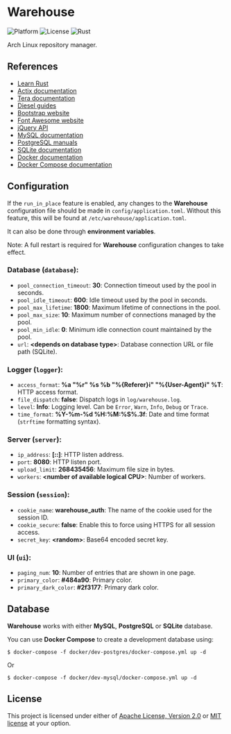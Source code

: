 # Warehouse

![Platform](https://img.shields.io/badge/platform-linux-green.svg?logo=linux&logoColor=white)
![License](https://img.shields.io/badge/license-MIT%2FApache--2.0-blue.svg)
![Rust](https://img.shields.io/badge/rust-1.43+-blueviolet.svg?logo=rust)

Arch Linux repository manager.

## References

* [Learn Rust](https://www.rust-lang.org/learn)
* [Actix documentation](https://actix.rs/docs/)
* [Tera documentation](https://tera.netlify.com/docs/)
* [Diesel guides](https://diesel.rs/guides/)
* [Bootstrap website](https://getbootstrap.com/)
* [Font Awesome website](https://fontawesome.com/)
* [jQuery API](https://api.jquery.com/)
* [MySQL documentation](https://dev.mysql.com/doc/)
* [PostgreSQL manuals](https://www.postgresql.org/docs/manuals/)
* [SQLite documentation](https://www.sqlite.org/docs.html)
* [Docker documentation](https://docs.docker.com/)
* [Docker Compose documentation](https://docs.docker.com/compose/)

## Configuration

If the `run_in_place` feature is enabled, any changes to the **Warehouse** configuration file should be made in `config/application.toml`.
Without this feature, this will be found at `/etc/warehouse/application.toml`.

It can also be done through **environment variables**.

Note: A full restart is required for **Warehouse** configuration changes to take effect.

### Database (`database`):
 * `pool_connection_timeout`: **30**: Connection timeout used by the pool in seconds.
 * `pool_idle_timeout`: **600**: Idle timeout used by the pool in seconds.
 * `pool_max_lifetime`: **1800**: Maximum lifetime of connections in the pool.
 * `pool_max_size`: **10**: Maximum number of connections managed by the pool.
 * `pool_min_idle`: **0**: Minimum idle connection count maintained by the pool.
 * `url`: **\<depends on database type\>**: Database connection URL or file path (SQLite).
 
### Logger (`logger`):
 * `access_format`: **%a "%r" %s %b "%{Referer}i" "%{User-Agent}i" %T**: HTTP access format.
 * `file_dispatch`: **false**: Dispatch logs in `log/warehouse.log`.
 * `level`: **Info**: Logging level. Can be `Error`, `Warn`, `Info`, `Debug` or `Trace`.
 * `time_format`: **%Y-%m-%d %H:%M:%S%.3f**: Date and time format (`strftime` formatting syntax).

### Server (`server`):
 * `ip_address`: **[::]**: HTTP listen address.
 * `port`: **8080**: HTTP listen port.
 * `upload_limit`: **268435456**: Maximum file size in bytes.
 * `workers`: **\<number of available logical CPU\>**: Number of workers.
 
### Session (`session`):
 * `cookie_name`: **warehouse_auth**: The name of the cookie used for the session ID.
 * `cookie_secure`: **false**: Enable this to force using HTTPS for all session access.
 * `secret_key`: **\<random\>**: Base64 encoded secret key.

### UI (`ui`):
 * `paging_num`: **10**: Number of entries that are shown in one page.
 * `primary_color`: **#484a90**: Primary color.
 * `primary_dark_color`: **#2f3177**: Primary dark color.

## Database

**Warehouse** works with either **MySQL**, **PostgreSQL** or **SQLite** database.

You can use **Docker Compose** to create a development database using:

```
$ docker-compose -f docker/dev-postgres/docker-compose.yml up -d
```

Or

```
$ docker-compose -f docker/dev-mysql/docker-compose.yml up -d
```

## License

This project is licensed under either of [Apache License, Version 2.0](LICENSE-APACHE) or [MIT license](LICENSE-MIT) at your option.

